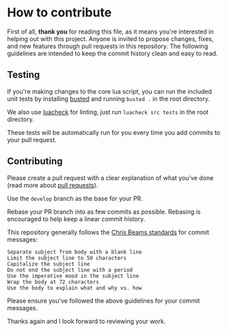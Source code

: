 # How to contribute

First of all, **thank you** for reading this file, as it means you're interested in helping out with this project. Anyone is invited to propose changes, fixes, and new features through pull requests in this repository. The following guidelines are intended to keep the commit history clean and easy to read.

## Testing

If you're making changes to the core lua script, you can run the included unit tests by installing [busted](https://olivinelabs.com/busted/) and running `busted .` in the root directory.

We also use [luacheck](https://github.com/lunarmodules/luacheck) for linting, just run `luacheck src tests` in the root directory.

These tests will be automatically run for you every time you add commits to your pull request.

## Contributing

Please create a pull request with a clear explanation of what you've done (read more about [pull requests](http://help.github.com/pull-requests/)).

Use the `develop` branch as the base for your PR.

Rebase your PR branch into as few commits as possible. Rebasing is encouraged to help keep a linear commit history.

This repository generally follows the [Chris Beams standards](https://cbea.ms/git-commit/) for commit messages:

    Separate subject from body with a blank line
    Limit the subject line to 50 characters
    Capitalize the subject line
    Do not end the subject line with a period
    Use the imperative mood in the subject line
    Wrap the body at 72 characters
    Use the body to explain what and why vs. how

Please ensure you've followed the above guidelines for your commit messages.

Thanks again and I look forward to reviewing your work.